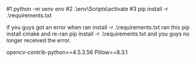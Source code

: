 #1 python -m venv env
#2 .\env\Scripts\activate
#3 pip install -r .\requirements.txt

if you guys got an error when ran install -r .\requirements.txt ran this
pip install cmake and re-ran pip install -r .\requirements.txt and you guys no longer received the error.









opencv-contrib-python==4.5.3.56
Pillow==8.3.1